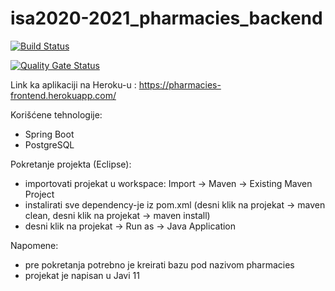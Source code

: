 # isa2020-2021_pharmacies_backend

[![Build Status](https://travis-ci.com/tamararankovic/isa2020-2021_pharmacies_backend.svg?token=pxqxyxXcXLsxpF8szCQq&branch=master)](https://travis-ci.com/tamararankovic/isa2020-2021_pharmacies_backend)

[![Quality Gate Status](https://sonarcloud.io/api/project_badges/measure?project=tamararankovic_isa2020-2021_pharmacies_backend&metric=alert_status)](https://sonarcloud.io/dashboard?id=tamararankovic_isa2020-2021_pharmacies_backend)

Link ka aplikaciji na Heroku-u : https://pharmacies-frontend.herokuapp.com/

Korišćene tehnologije:
  - Spring Boot
  - PostgreSQL

Pokretanje projekta (Eclipse):

  - importovati projekat u workspace: Import -> Maven -> Existing Maven Project
  - instalirati sve dependency-je iz pom.xml (desni klik na projekat -> maven clean, desni klik na projekat -> maven install)
  - desni klik na projekat -> Run as -> Java Application

Napomene:
  - pre pokretanja potrebno je kreirati bazu pod nazivom pharmacies 
  - projekat je napisan u Javi 11
